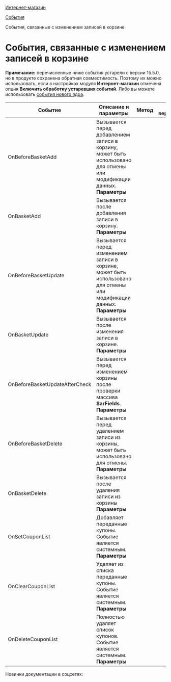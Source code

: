 [Интернет-магазин](/api_help/sale/index.php)

[События](/api_help/sale/events/index.php)

События, связанные с изменением записей в корзине

События, связанные с изменением записей в корзине
=================================================

**Примечание:** перечисленные ниже события устарели с версии 15.5.0, но в продукте сохранена обратная совместимость. Поэтому их можно использовать, если в настройках модуля **Интернет-магазин** отмечена опция **Включить обработку устаревших событий**. Либо вы можете использовать [события нового ядра](http://dev.1c-bitrix.ru/api_d7/bitrix/sale/events/index.php).

| Событие | Описание и параметры | Метод | С версии | До версии |
| --- | --- | --- | --- | --- |
| OnBeforeBasketAdd | Вызывается перед добавлением записи в корзину, может быть использовано для отмены или модификации данных.   **Параметры**  |  |  | | --- | --- | | *&arFields* | Массив полей записи корзины |   Если добавление товара в корзину выполняется методом **Add2BasketByProductID**, то через него нельзя изменить название товара. Для этого добавляйте товар в корзину через **CSaleBasket::Add**. | CSaleBasket::Add | 8.0.3 | 15.5.0 |
| OnBasketAdd | Вызывается после добавления записи в корзину.   **Параметры**  |  |  | | --- | --- | | *ID* | Идентификатор добавленной записи | | *arFields* | Массив полей записи корзины | | CSaleBasket::Add | 8.0.3 | 15.5.0 |
| OnBeforeBasketUpdate | Вызывается перед изменением записи в корзине, может быть использовано для отмены или модификации данных.   **Параметры**  |  |  | | --- | --- | | *ID* | Идентификатор записи в корзине | | *&arFields* | Массив полей записи корзины | | CSaleBasket::Update | 8.0.3 | 15.5.0 |
| OnBasketUpdate | Вызывается после изменения записи в корзине.   **Параметры**  |  |  | | --- | --- | | *ID* | Идентификатор записи в корзине | | *arFields* | Массив полей записи корзины | | CSaleBasket::Update | 8.0.3 | 15.5.0 |
| OnBeforeBasketUpdateAfterCheck | Вызывается перед изменением корзины после проверки массива **$arFields**.   **Параметры**  |  |  | | --- | --- | | *ID* | Код записи товара в корзине | | *arFields* | Массив новых параметров элемента корзины | | CSaleBasket::Update | 11.5.0 | 15.5.0 |
| OnBeforeBasketDelete | Вызывается перед удалением записи из корзины, может быть использовано для отмены.   **Параметры**  |  |  | | --- | --- | | *ID* | Идентификатор записи в корзине | | CSaleBasket::Delete | 8.0.3 | 15.5.0 |
| OnBasketDelete | Вызывается после удаления записи из корзины   **Параметры**  |  |  | | --- | --- | | *ID* | Идентификатор записи в корзине | | CSaleBasket::Delete | 8.0.3 | 15.5.0 |
| OnSetCouponList | Добавляет переданные купоны. Событие является системным.    **Параметры**  |  |  | | --- | --- | | *intUserID* | Идентификатор пользователя, для которого передаются купоны. | | *arCoupons* | Один купон или массив передаваемых купонов. | | *arModules* | Массив идентификаторов модулей, которые должны принять список купонов. Если массив пустой, то обработчик события должен обработать все модули, которые имеют обработчик этого события. | | CSaleBasket::DoSaveOrderBasket | 11.5.0 | 15.5.0 |
| OnClearCouponList | Удаляет из списка переданные купоны. Событие является системным.    **Параметры**  |  |  | | --- | --- | | *intUserID* | Идентификатор пользователя, для которого передаются купоны. | | *arCoupons* | Один купон или массив передаваемых купонов. | | *arModules* | Массив идентификаторов модулей, которые должны удалить из списка переданные купоны. Если массив пустой, то обработчик события должен обработать все модули, которые имеют обработчик этого события. | | CSaleBasket::DoSaveOrderBasket | 11.5.0 | 15.5.0 |
| OnDeleteCouponList | Полностью удаляет список купонов. Событие является системным.    **Параметры**  |  |  | | --- | --- | | *intUserID* | Идентификатор пользователя, для которого удаляются купоны. | | *arModules* | Массив идентификаторов модулей, из которых удаляется список купонов. Если массив пустой, то обработчик события должен обработать все модули, которые имеют обработчик этого события. | | CSaleBasket::DoSaveOrderBasket | 11.5.0 | 15.5.0 |

Новинки документации в соцсетях: